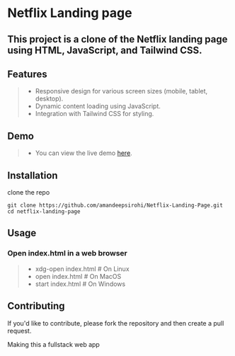 # Netflix Landing page

## This project is a clone of the Netflix landing page using HTML, JavaScript, and Tailwind CSS.

## Features
> - Responsive design for various screen sizes (mobile, tablet, desktop).
> - Dynamic content loading using JavaScript.
> - Integration with Tailwind CSS for styling.

## Demo
> - You can view the live demo <a href="https://netflix-404.netlify.app/" >here</a>.

## Installation
clone the repo
```console
git clone https://github.com/amandeepsirohi/Netflix-Landing-Page.git
cd netflix-landing-page

```
## Usage
### Open index.html in a web browser

> - xdg-open index.html   # On Linux
> - open index.html      # On MacOS
> - start index.html     # On Windows

## Contributing
If you'd like to contribute, please fork the repository and then create a pull request.

Making this a fullstack web app 
